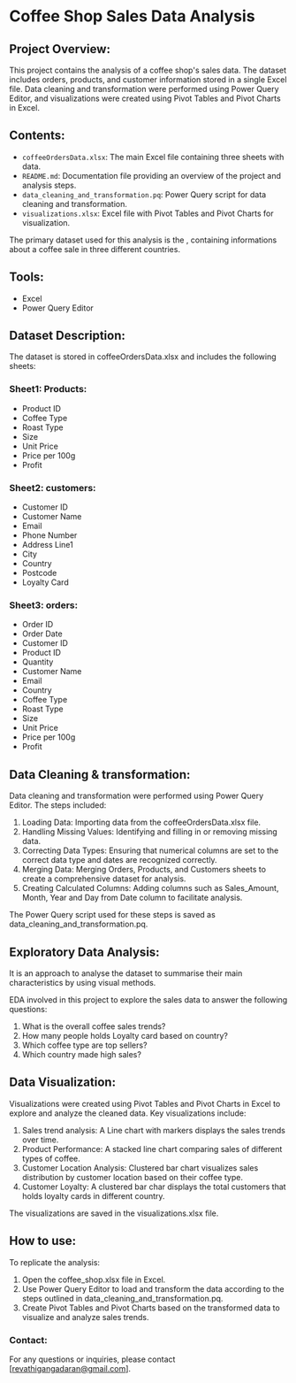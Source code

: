 # Coffee Shop Sales Data Analysis

## Project Overview:
This project contains the analysis of a coffee shop's sales data. The dataset includes orders, products, and customer information stored in a single Excel file. Data cleaning and transformation were performed using Power Query Editor, and visualizations were created using Pivot Tables and Pivot Charts in Excel.

## Contents:
- `coffeeOrdersData.xlsx`: The main Excel file containing three sheets with data.
- `README.md`: Documentation file providing an overview of the project and analysis steps.
- `data_cleaning_and_transformation.pq`: Power Query script for data cleaning and transformation.
- `visualizations.xlsx`: Excel file with Pivot Tables and Pivot Charts for visualization.

The primary dataset used for this analysis is the , containing informations about a coffee sale in three different countries.

## Tools: 
- Excel
- Power Query Editor
	
## Dataset Description:
The dataset is stored in coffeeOrdersData.xlsx and includes the following sheets:

### Sheet1: Products:
- Product ID
- Coffee Type
- Roast Type
- Size
- Unit Price
- Price per 100g
- Profit

### Sheet2: customers:
- Customer ID
- Customer Name
- Email
- Phone Number
- Address Line1
- City
- Country
- Postcode
- Loyalty Card

### Sheet3: orders:
- Order ID
- Order Date
- Customer ID
- Product ID
- Quantity
- Customer Name
- Email
- Country
- Coffee Type
- Roast Type
-  Size
- Unit Price
- Price per 100g
- Profit
  

## Data Cleaning & transformation:
Data cleaning and transformation were performed using Power Query Editor. The steps included:
1. Loading Data: Importing data from the coffeeOrdersData.xlsx file.
2. Handling Missing Values: Identifying and filling in or removing missing data.
3. Correcting Data Types: Ensuring that numerical columns are set to the correct data type and dates are recognized correctly.
4. Merging Data: Merging Orders, Products, and Customers sheets to create a comprehensive dataset for analysis.
5. Creating Calculated Columns: Adding columns such as Sales_Amount, Month, Year and Day from Date column to facilitate analysis.
   
The Power Query script used for these steps is saved as data_cleaning_and_transformation.pq.

## Exploratory Data Analysis:
It is an approach to analyse the dataset to summarise their main characteristics by using visual methods. 

EDA involved in this project to explore the sales data to answer the following questions:
1. What is the overall coffee sales trends?
2. How many people holds Loyalty card based on country?
3. Which coffee type are top sellers?
4. Which country made high sales?


## Data Visualization:

Visualizations were created using Pivot Tables and Pivot Charts in Excel to explore and analyze the cleaned data. Key visualizations include:
1. Sales trend analysis: A Line chart with markers displays the sales trends over time.
2. Product Performance: A stacked line chart comparing sales of different types of coffee.
3. Customer Location Analysis: Clustered bar chart visualizes sales distribution by customer location based on their coffee type.
4. Customer Loyalty: A clustered bar char displays the total customers that holds loyalty cards in different country.

The visualizations are saved in the visualizations.xlsx file.


## How to use: 
To replicate the analysis:
1. Open the coffee_shop.xlsx file in Excel.
2. Use Power Query Editor to load and transform the data according to the steps outlined in data_cleaning_and_transformation.pq.
3. Create Pivot Tables and Pivot Charts based on the transformed data to visualize and analyze sales trends.


### Contact:
For any questions or inquiries, please contact [revathigangadaran@gmail.com].

